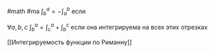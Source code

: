 #math #ma 
$\int^a_b = -\int^b_a$ если 

$\forall a, b, c$
$\int^a_b = \int^a_c + \int^c_b$
если она интегрируема на всех этих отрезках

[[Интегрируемость функции по Риманну]]

